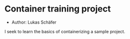 # Container training project

- Author: Lukas Schäfer

I seek to learn the basics of containerizing a sample project.
